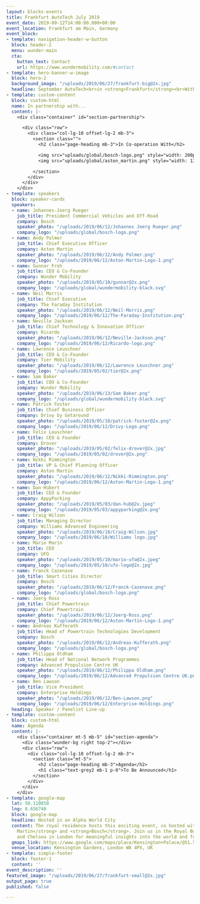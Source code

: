 ```yaml
---
layout: blocks-events
title: Frankfurt AutoTech July 2019
event_date: 2019-09-12T14:00:00.000+00:00
event_location: Frankfurt am Main, Germany
event_block:
- template: navigation-header-w-button
  block: header-2
  menu: wunder-main
  cta:
    button_text: Contact
    url: https://www.wundermobility.com/#contact
- template: hero-banner-w-image
  block: hero-2
  background_image: "/uploads/2019/06/27/frankfurt-big@2x.jpg"
  headline: September AutoTech<br>in <strong>Frankfurt</strong><br>With PwC Strategy&amp;
- template: custom-content
  block: custom-html
  name: In partnership with...
  content: |-
    <div class="container" id="section-partnership">

      <div class="row">
        <div class="col-lg-10 offset-lg-2 mb-3">
          <section class="">
            <h2 class="page-heading mb-3">In Co-operation With</h2>

            <img src="uploads/global/bosch-logo.png" style="width: 200px" class="mr-4" />
            <img src="uploads/global/aston_martin.png" style="width: 130px" />

          </section>
        </div>
      </div>
    </div>
- template: speakers
  block: speaker-cards
  speakers:
  - name: Johannes-Joerg Rueger
    job_title: President Commercial Vehicles and Off-Road
    company: Bosch
    speaker_photo: "/uploads/2019/06/12/Johannes Joerg Rueger.png"
    company_logo: "/uploads/global/bosch-logo.png"
  - name: Andy Palmer
    job_title: Chief Executive Officer
    company: Aston Martin
    speaker_photo: "/uploads/2019/06/12/Andy Palmer.png"
    company_logo: "/uploads/2019/06/12/Aston-Martin-Logo-1.png"
  - name: Gunnar Froh
    job_title: CEO & Co-Founder
    company: Wunder Mobility
    speaker_photo: "/uploads/2019/05/10/gunnar@2x.png"
    company_logo: "/uploads/global/wundermobility-black.svg"
  - name: Neil Morris
    job_title: Chief Executive
    company: The Faraday Institution
    speaker_photo: "/uploads/2019/06/12/Neil-Morris.png"
    company_logo: "/uploads/2019/06/12/The-Faraday-Institution.png"
  - name: Neville Jackson
    job_title: Chief Technology & Innovation Officer
    company: Ricardo
    speaker_photo: "/uploads/2019/06/12/Neville-Jackson.png"
    company_logo: "/uploads/2019/06/12/Ricardo-logo.png"
  - name: Lawrence Leuschner
    job_title: CEO & Co-Founder
    company: Tier Mobility
    speaker_photo: "/uploads/2019/06/12/Lawrence Leuschner.png"
    company_logo: "/uploads/2019/05/02/tier@2x.png"
  - name: Sam Baker
    job_title: COO & Co-Founder
    company: Wunder Mobility
    speaker_photo: "/uploads/2019/06/13/Sam Baker.png"
    company_logo: "/uploads/global/wundermobility-black.svg"
  - name: Patrick Foster
    job_title: Chief Business Officer
    company: Drivy by Getaround
    speaker_photo: "/uploads/2019/05/10/patrick-foster@2x.png"
    company_logo: "/uploads/2019/06/12/Drivy-Logo.png"
  - name: Felix Leuschner
    job_title: CEO & Founder
    company: Drover
    speaker_photo: "/uploads/2019/05/02/felix-drover@2x.jpg"
    company_logo: "/uploads/2019/05/02/drover@2x.png"
  - name: Nikki Rimmington
    job_title: VP & Chief Planning Officer
    company: Aston Martin
    speaker_photo: "/uploads/2019/06/12/Nikki-Rimmington.png"
    company_logo: "/uploads/2019/06/12/Aston-Martin-Logo-1.png"
  - name: Dan Hubert
    job_title: CEO & Founder
    company: AppyParking
    speaker_photo: "/uploads/2019/05/03/dan-hub@2x.jpeg"
    company_logo: "/uploads/2019/05/03/appyparking@2x.png"
  - name: Craig Wilson
    job_title: Managing Director
    company: Williams Advanced Engineering
    speaker_photo: "/uploads/2019/06/18/Craig-Wilson.jpg"
    company_logo: "/uploads/2019/06/18/Williams logo.jpg"
  - name: Mario Marín
    job_title: CEO
    company: UFO
    speaker_photo: "/uploads/2019/05/10/mario-ufo@2x.jpeg"
    company_logo: "/uploads/2019/05/10/ufo-logo@2x.jpg"
  - name: Franck Cazenave
    job_title: Smart Cities Director
    company: Bosch
    speaker_photo: "/uploads/2019/06/12/Franck-Cazenave.png"
    company_logo: "/uploads/global/bosch-logo.png"
  - name: Joerg Ross
    job_title: Chief Powertrain
    company: Chief Powertrain
    speaker_photo: "/uploads/2019/06/12/Joerg-Ross.png"
    company_logo: "/uploads/2019/06/12/Aston-Martin-Logo-1.png"
  - name: Andreas Kufferath
    job_title: Head of Powertrain Technologies Development
    company: Bosch
    speaker_photo: "/uploads/2019/06/12/Andreas-Kufferath.png"
    company_logo: "/uploads/global/bosch-logo.png"
  - name: Philippa Oldham
    job_title: Head of National Network Programmes
    company: Advanced Propulsion Centre UK
    speaker_photo: "/uploads/2019/06/12/Philippa Oldham.png"
    company_logo: "/uploads/2019/06/12/Advanced Propulsion Centre UK.png"
  - name: Ben Lawson
    job_title: Vice President
    company: Enterprise Holdings
    speaker_photo: "/uploads/2019/06/12/Ben-Lawson.png"
    company_logo: "/uploads/2019/06/12/Enterprise-Holdings.png"
  heading: Speaker / Panelist Line-up
- template: custom-content
  block: custom-html
  name: Agenda
  content: |-
    <div class="container mt-5 mb-5" id="section-agenda">
      <div class="wunder-bg right top-2"></div>
      <div class="row">
        <div class="col-lg-10 offset-lg-2 mb-3">
          <section class="mt-5">
            <h2 class="page-heading mb-3">Agenda</h2>
            <h1 class="text-grey2 mb-1 p-0">To Be Announced</h1>
          </section>
        </div>
      </div>
    </div>
- template: google-map
  lat: 50.110850
  lng: 8.656740
  block: google-map
  headline: Hosted in an Alpha World City
  content: The royal residence hosts this exciting event, co hosted with <strong>Aston
    Martin</strong> and <strong>Bosch</strong>. Join us in the Royal Borough of Kensington
    and Chelsea in London for meaningful insights into the world and future of mobility!
  gmaps_link: https://www.google.com/maps/place/Kensington+Palace/@51.5058372,-0.1877239,15z/data=!4m2!3m1!1s0x0:0x89e65c2abc2c3f87?sa=X&ved=2ahUKEwiN5tiGxvzhAhUC_qQKHc1PBXkQ_BIwIXoECAsQCA
  venue_location: Kensington Gardens, London W8 4PX, UK
- template: simple-footer
  block: footer-1
  content: ''
event_description: ''
featured_image: "/uploads/2019/06/27/frankfurt-small@2x.jpg"
output_page: true
published: false

---
```

